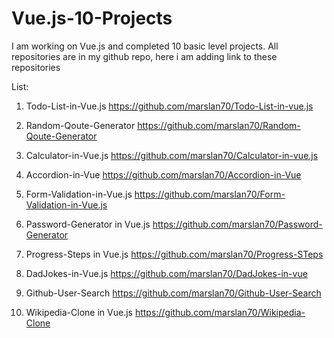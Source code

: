 # Vue.js-10-Projects
I am working on Vue.js and completed 10 basic level projects.
All repositories are in my github repo, here i am adding link to these repositories

List:
1. Todo-List-in-Vue.js
https://github.com/marslan70/Todo-List-in-vue.js

2. Random-Qoute-Generator
https://github.com/marslan70/Random-Qoute-Generator

3. Calculator-in-Vue.js
https://github.com/marslan70/Calculator-in-vue.js

4. Accordion-in-Vue
https://github.com/marslan70/Accordion-in-Vue

5. Form-Validation-in-Vue.js
https://github.com/marslan70/Form-Validation-in-Vue.js

6. Password-Generator in Vue.js
https://github.com/marslan70/Password-Generator

7. Progress-Steps in Vue.js
https://github.com/marslan70/Progress-STeps

8. DadJokes-in-Vue.js
https://github.com/marslan70/DadJokes-in-vue

9. Github-User-Search
https://github.com/marslan70/Github-User-Search

10. Wikipedia-Clone in Vue.js
https://github.com/marslan70/Wikipedia-Clone
